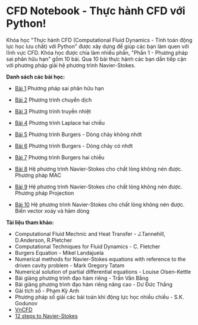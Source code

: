 # CFD Notebook - Thực hành CFD với Python!

Khóa học "Thực hành CFD (Computational Fluid Dynamics - Tính toán động lực học lưu chất) với Python" được xây dựng để giúp các bạn làm quen với lĩnh vực CFD. Khóa học được chia làm nhiều phần, "Phần 1 - Phương pháp sai phân hữu hạn" gồm 10 bài. Qua 10 bài thực hành các bạn dần tiếp cận với phương pháp giải hệ phương trình Navier-Stokes. 

**Danh sách các bài học:**
* [Bài 1](https://nbviewer.jupyter.org/github/SangVn/CFD_Notebook_P1/blob/master/Bai_1.ipynb) Phương pháp sai phân hữu hạn

* [Bài 2](https://nbviewer.jupyter.org/github/SangVn/CFD_Notebook_P1/blob/master/Bai_2.ipynb) Phương trình chuyển dịch

* [Bài 3](https://nbviewer.jupyter.org/github/SangVn/CFD_Notebook_P1/blob/master/Bai_3.ipynb) Phương trình truyền nhiệt

* [Bài 4](https://nbviewer.jupyter.org/github/SangVn/CFD_Notebook_P1/blob/master/Bai_4.ipynb) Phương trình Laplace hai chiều

* [Bài 5](https://nbviewer.jupyter.org/github/SangVn/CFD_Notebook_P1/blob/master/Bai_5.ipynb) Phương trình Burgers - Dòng chảy không nhớt
* [Bài 6](https://nbviewer.jupyter.org/github/SangVn/CFD_Notebook_P1/blob/master/Bai_6.ipynb) Phương trình Burgers - Dòng chảy có nhớt

* [Bài 7](https://nbviewer.jupyter.org/github/SangVn/CFD_Notebook_P1/blob/master/Bai_7.ipynb) Phương trình Burgers hai chiều

* [Bài 8](https://nbviewer.jupyter.org/github/SangVn/CFD_Notebook_P1/blob/master/Bai_8.ipynb) Hệ phương trình Navier-Stokes cho chất lỏng không nén được. Phương pháp MAC 

* [Bài 9](https://nbviewer.jupyter.org/github/SangVn/CFD_Notebook_P1/blob/master/Bai_9.ipynb) Hệ phương trình Navier-Stokes cho chất lỏng không nén được. Phương pháp Projection

* [Bài 10](https://nbviewer.jupyter.org/github/SangVn/CFD_Notebook_P1/blob/master/Bai_10.ipynb) Hệ phương trình Navier-Stokes cho chất lỏng không nén được. Biến vector xoáy và hàm dòng

**Tài liệu tham khảo:**

* Computational Fluid Mechníc and Heat Transfer - J.Tannehill, D.Anderson, R.Pletcher
* Computational Techniques for Fluid Dynamics - C. Fletcher
* Burgers Equation - Mikel Landajuela
* Numerical methods for Navier-Stokes equations with reference to the driven cavity problem - Mark Gregory Tatam
* Numerical solution of partial differential equations - Louise Olsen-Kettle
* Bài giảng phương trình đạo hàm riêng - Trần Văn Bằng
* Bài giảng phương trình đạo hàm riêng nâng cao - Dư Đức Thắng
* Gải tích số - Phạm Kỳ Anh
* Phương pháp số giải các bài toán khí động lực học nhiều chiều - S.K. Godunov
* [VnCFD](https://vncfdgroup.wordpress.com/)
* [12 steps to Navier-Stokes](http://lorenabarba.com/blog/cfd-python-12-steps-to-navier-stokes/)
